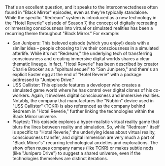 That's an excellent question, and it speaks to the interconnectedness often found in "Black Mirror" episodes, even as they're typically standalone.
While the specific "Redream" system is introduced as a new technology in the "Hotel Reverie" episode of Season 7, the concept of digitally recreating or immersing consciousness into virtual or simulated realities has been a recurring theme throughout "Black Mirror."
For example:
 * San Junipero: This beloved episode (which you enjoy!) deals with a similar idea – people choosing to live their consciousness in a simulated afterlife. While it's not "Redream," the underlying tech of transferring consciousness and creating immersive digital worlds shares a clear thematic lineage. In fact, "Hotel Reverie" has been described by creator Charlie Brooker as a "spiritual sequel" to "San Junipero," and there's an explicit Easter egg at the end of "Hotel Reverie" with a package addressed to "Junipero Drive."
 * USS Callister: This episode features a developer who creates a simulated game world where he has control over digital clones of his co-workers. Again, it involves digital consciousness and immersive realities. Notably, the company that manufactures the "Nubbin" device used in "USS Callister" (TCKR) is also referenced as the company behind Redream in "Hotel Reverie," further linking the technologies within the Black Mirror universe.
 * Playtest: This episode explores a hyper-realistic virtual reality game that blurs the lines between reality and simulation.
So, while "Redream" itself is specific to "Hotel Reverie," the underlying ideas about virtual reality, consciousness transfer, and digital immersion are very much a part of "Black Mirror's" recurring technological anxieties and explorations. The show often reuses company names (like TCKR) or makes subtle nods (like "Junipero Drive") to suggest a shared universe, even if the technologies themselves are distinct iterations.
